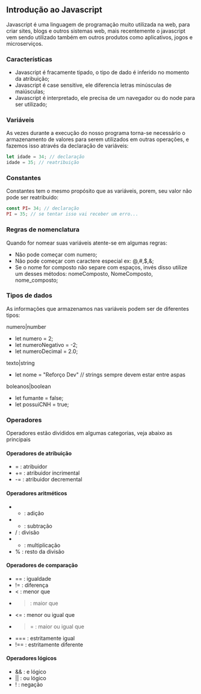 ## Introdução ao Javascript

Javascript é uma linguagem de programação muito utilizada na web, para criar sites, blogs e outros sistemas web, mais recentemente o javascript vem sendo utilizado também em outros produtos como aplicativos, jogos e microserviços.

### Características

- Javascript é fracamente tipado, o tipo de dado é inferido no momento da atribuição;
- Javascript é case sensitive, ele diferencia letras minúsculas de maiúsculas;
- Javascript é interpretado, ele precisa de um navegador ou do node para ser utilizado;

### Variáveis

As vezes durante a execução do nosso programa torna-se necessário o armazenamento de valores para serem utilizados em outras operações, e fazemos isso através da declaração de variáveis:

```javascript
let idade = 34; // declaração
idade = 35; // reatribuição
```

### Constantes

Constantes tem o mesmo propósito que as variáveis, porem, seu valor não pode ser reatribuido:

```javascript
const PI= 34; // declaração
PI = 35; // se tentar isso vai receber um erro...
```

### Regras de nomenclatura

Quando for nomear suas variáveis atente-se em algumas regras:
- Não pode começar com numero;
- Não pode começar com caractere especial ex: @,#,$,&;
- Se o nome for composto não separe com espaços, invés disso utilize um desses métodos: nomeComposto, NomeComposto, nome_composto;

### Tipos de dados

As informações que armazenamos nas variáveis podem ser de diferentes tipos:

numero|number
- let numero = 2; 
- let numeroNegativo = -2; 
- let numeroDecimal =  2.0;

texto|string
- let nome = "Reforço Dev" // strings sempre devem estar entre aspas

boleanos|boolean
- let fumante = false;
- let possuiCNH = true;

### Operadores

Operadores estão divididos em algumas categorias, veja abaixo as principais

#### Operadores de atribuição

- =  : atribuidor
- += : atribuidor incrimental
- -= : atribuidor decremental

#### Operadores aritméticos

- + : adição
- - : subtração
- / : divisão
- * : multiplicação
- % : resto da divisão

#### Operadores de comparação

- == : igualdade
- != : diferença
- <  : menor que
- >  : maior que
- <= : menor ou igual que
- >= : maior ou igual que
- === : estritamente igual
- !== : estritamente diferente

#### Operadores lógicos

- && : e lógico
- || : ou lógico
- !  : negação

